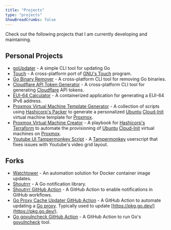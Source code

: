 ```yaml
---
title: "Projects"
type: "projects"
ShowBreadCrumbs: false
---
```


Check out the following projects that I am currently developing and maintaining.

## Personal Projects

- [goUpdater](https://github.com/nicholas-fedor/goupdater) -  A simple CLI tool for updating Go
- [Touch](https://github.com/nicholas-fedor/touch) - A cross-platform port of [GNU's Touch](https://www.gnu.org/software/coreutils/manual/html_node/touch-invocation.html#touch-invocation) program.
- [Go Binary Remover](https://github.com/nicholas-fedor/go-remove) - A cross-platform CLI tool for removing Go binaries.
- [Cloudflare API Token Generator](https://github.com/nicholas-fedor/goGenerateCFToken) - A cross-platform CLI tool for generating [Cloudflare](https://www.cloudflare.com/) API tokens.
- [EUI-64 Calculator](https://github.com/nicholas-fedor/eui64-calculator) - A containerized application for generating a EUI-64 IPv6 address.
- [Proxmox Virtual Machine Template Generator](https://github.com/nicholas-fedor/Proxmox-Template-Creator) - A collection of scripts using [Hashicorp's Packer](https://developer.hashicorp.com/packer) to generate a personalized [Ubuntu](https://ubuntu.com/) [Cloud-Init](https://cloudinit.readthedocs.io/en/latest/) virtual machine template for [Proxmox](https://proxmox.com/en/).
- [Proxmox Virtual Machine Creator](https://github.com/nicholas-fedor/Proxmox-Terraform) - A playbook for [Hashicorp's Terraform](https://developer.hashicorp.com/terraform) to automate the provisioning of [Ubuntu](https://ubuntu.com/) [Cloud-Init](https://cloudinit.readthedocs.io/en/latest/) virtual machines on [Proxmox](https://proxmox.com/en/).
- [Youtube UI Tampermonkey Script](https://github.com/nicholas-fedor/youtube-dynamic-grid) - A [Tampermonkey](https://www.tampermonkey.net/) userscript that fixes issues with Youtube's video grid layout.

## Forks

- [Watchtower](https://github.com/nicholas-fedor/watchtower) - An automation solution for Docker container image updates.
- [Shoutrrr](https://github.com/nicholas-fedor/shoutrrr) - A Go notification library.
- [Shoutrrr GitHub Action](https://github.com/nicholas-fedor/shoutrrr-action) - A GitHub Action to enable notifications in GitHub workflows.
- [Go Proxy Cache Updater GitHub Action](https://github.com/nicholas-fedor/go-proxy-pull-action) - A GitHub Action to automate updating a [Go proxy](https://proxy.golang.org/). Typically used to update [https://pkg.go.dev/](https://pkg.go.dev/).
- [Go govulncheck GitHub Action](https://github.com/nicholas-fedor/govulncheck-action) - A GitHub Action to run Go's [govulncheck](https://pkg.go.dev/golang.org/x/vuln/cmd/govulncheck) tool.
